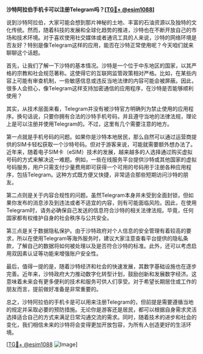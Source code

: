 **沙特阿拉伯手机卡可以注册Telegram吗？[[TG💪+ @esim1088](https://t.me/s/esim1088)]**

说到沙特阿拉伯，大家可能会想到那片神秘的土地、丰富的石油资源以及独特的文化传统。然而，随着科技的发展和全球化趋势的推进，沙特也在不断开放自己的市场和技术环境。对于喜欢使用社交媒体或者通讯工具的人来说，沙特的网络环境是否友好？特别是像Telegram这样的应用，能否在沙特正常使用呢？今天咱们就来聊聊这个话题。

首先，让我们了解一下沙特的基本情况。沙特是一个位于中东地区的国家，以其严格的宗教和社会规范著称。这使得它的互联网监管政策相对严格。比如，在某些内容上可能有审查机制，一些敏感信息或违反当地法律的内容可能会被屏蔽。因此，很多人会担心，像Telegram这样支持加密通信的应用程序，在沙特是否能够顺利使用？

其实，从技术层面来看，Telegram并没有被沙特官方明确列为禁止使用的应用程序。换句话说，只要你拥有合法的沙特手机号码，并且遵守当地的法律法规，理论上是可以注册并使用Telegram的。不过，这里有几个需要注意的地方。

第一点就是手机号码的问题。如果你是沙特本地居民，那么自然可以通过运营商提供的SIM卡轻松获取一个沙特号码。但对于游客来说，可能就需要额外想办法了。近年来，随着电子SIM卡（eSIM）技术的发展，越来越多的人选择通过购买虚拟号码的方式来解决这一难题。例如，一些在线服务平台提供沙特或其他国家的虚拟号码服务，用户只需支付少量费用即可获得一个可用的号码用于注册各种应用程序，包括Telegram。这种方式既方便又快捷，非常适合那些短期访问沙特的朋友。

第二点则是关于内容合规性的问题。虽然Telegram本身并未受到全面封锁，但如果你发布的消息涉及到违法或者不适宜的内容，则有可能面临风险。因此，在使用Telegram时，请务必确保自己发送的信息符合沙特的相关法律法规。毕竟，任何国家都有权维护自身的社会秩序与公共安全。

第三点是关于数据隐私保护。由于沙特政府对个人信息的安全管理有着较高的要求，所以在使用Telegram等海外服务时，建议大家注意查看平台提供的隐私条款，了解自己的数据将如何被处理以及是否符合沙特的标准。此外，还可以考虑启用双因素认证等功能来增强账户安全性。

最后，值得一提的是，随着沙特经济和社会的快速发展，其数字基础设施也在逐步完善。近年来，沙特政府大力推动数字化转型计划，鼓励创新和发展数字经济。这意味着未来会有更多便利的技术和服务可供人们享受。对于希望长期居住或工作的朋友而言，提前做好准备是非常重要的。

总之，沙特阿拉伯的手机卡是可以用来注册Telegram的，但前提是需要遵循当地的规定并采取必要的预防措施。无论你是游客还是居民，都可以根据自身需求灵活选择适合自己的方式来满足日常沟通交流的需求。同时，随着技术的进步和社会的变化，我们相信未来的沙特将会变得更加开放包容，为所有人创造更好的生活环境。

[[TG💪+ @esim1088](https://t.me/s/esim1088) ![Image](https://i.postimg.cc/4NQfJmqS/Snipaste-2025-05-13-00-14-12.png)]